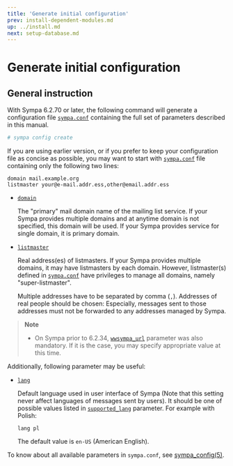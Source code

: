 ```yaml
---
title: 'Generate initial configuration'
prev: install-dependent-modules.md
up: ../install.md
next: setup-database.md
---
```


Generate initial configuration
==============================

General instruction
-------------------

With Sympa 6.2.70 or later, the following command will generate a
configuration file [`sympa.conf`](../layout.md#config)
containing the full set of parameters described in this manual.

``` bash
# sympa config create
```
If you are using earlier version, or if you prefer to keep your
configuration file as concise as possible, you may want to start
with [`sympa.conf`](../layout.md#config) file containing only the
following two lines:
```
domain mail.example.org
listmaster your@e-mail.addr.ess,other@email.addr.ess
```

  * [``domain``](/gpldoc/man/sympa_config.5.html#domain)

    The "primary" mail domain name of the mailing list service.
    If your Sympa provides multiple domains and at anytime domain is not
    specified, this domain will be used.
    If your Sympa provides service for single domain, it is primary domain.

  * [``listmaster``](/gpldoc/man/sympa_config.5.html#listmaster)

    Real address(es) of listmasters.  If your Sympa provides multiple domains,
    it may have listmasters by each domain.  However, listmaster(s) defined in
    [`sympa.conf`](../layout.md#config) have privileges to manage
    all domains, namely "super-listmaster".

    Multiple addresses have to be separated by comma
    (``,``).  Addresses of real people should be chosen: Especially, messages
    sent to those addresses must not be forwarded to any addresses managed by
    Sympa.

> **Note**
>
>   * On Sympa prior to 6.2.34,
>     [``wwsympa_url``](/gpldoc/man/sympa_config.5.html#wwsympa_url) parameter was also
>     mandatory.  If it is the case, you may specify appropriate value at this
>     time.

Additionally, following parameter may be useful:

  * [``lang``](/gpldoc/man/sympa_config.5.html#lang)

    Default language used
    in user interface of Sympa (Note that this setting never affect languages
    of messages sent by users).  It should be one of possible values listed
    in [``supported_lang``](/gpldoc/man/sympa_config.5.html#supported_lang)
    parameter.  For example with Polish:
    ```
    lang pl
    ```
    The default value is ``en-US`` (American English).

To know about all available parameters in `sympa.conf`,
see [sympa_config(5)](/gpldoc/man/sympa_config.5.html).
